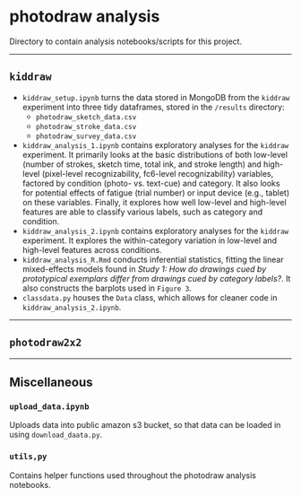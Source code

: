 # photodraw analysis

Directory to contain analysis notebooks/scripts for this project.

_______________________________________________________________

## `kiddraw`

- `kiddraw_setup.ipynb` turns the data stored in MongoDB from the `kiddraw` experiment into three tidy dataframes, stored in the `/results` directory: 
  - `photodraw_sketch_data.csv`
  - `photodraw_stroke_data.csv`
  - `photodraw_survey_data.csv`
- `kiddraw_analysis_1.ipynb` contains exploratory analyses for the `kiddraw` experiment. It primarily looks at the basic distributions of both low-level (number of strokes, sketch time, total ink, and stroke length) and high-level (pixel-level recognizability, fc6-level recognizability) variables, factored by condition (photo- vs. text-cue) and category. It also looks for potential effects of fatigue (trial number) or input device (e.g., tablet) on these variables. Finally, it explores how well low-level and high-level features are able to classify various labels, such as category and condition.  
- `kiddraw_analysis_2.ipynb` contains exploratory analyses for the `kiddraw` experiment. It explores the within-category variation in low-level and high-level features across conditions. 
- `kiddraw_analysis_R.Rmd` conducts inferential statistics, fitting the linear mixed-effects models found in _Study 1: How do drawings cued by prototypical exemplars differ from drawings cued by category labels?_. It also constructs the barplots used in `Figure 3`.
- `classdata.py` houses the `Data` class, which allows for cleaner code in `kiddraw_analysis_2.ipynb`.

_______________________________________________________________

## `photodraw2x2`

_______________________________________________________________

## Miscellaneous

### `upload_data.ipynb`

Uploads data into public amazon s3 bucket, so that data can be loaded in using `download_daata.py`.

### `utils,py`

Contains helper functions used throughout the photodraw analysis notebooks. 
